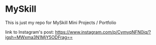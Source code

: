 # MySkill
This is just my repo for MySkill Mini Projects / Portfolio

link to Instagram's post:
https://www.instagram.com/p/CymyqNFN0iq/?igsh=MWxma3N1MjY5ODFrag==
